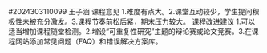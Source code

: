 #2024303110099 王子涵
课程意见
1.难度有点大。2.课堂互动较少，学生提问积极性未被充分激发。3.课程节奏前松后紧，期末压力较大。
课程改进建议
1.可以适当增加课程随堂检测。2.增设“可重复性研究”主题的辩论赛或论文竞赛。3.在课程网站添加常见问题（FAQ）和错误解决方案库。
